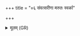 +++
title = "०६ संवत्सरीणा मरुतः स्वर्का"

+++
<details><summary>मूलम् (GR)</summary>

+++(PSK 20.31.6)+++संवत्सरीणा मरुतः स्वर्का  
उरुक्षयाः सगणा मानुषेभ्यः ।  
ते अस्मत् पाशान् प्र मुञ्चन्तु सर्वान्  
सांतपना मत्सरा मादयिष्णवः ॥
</details>